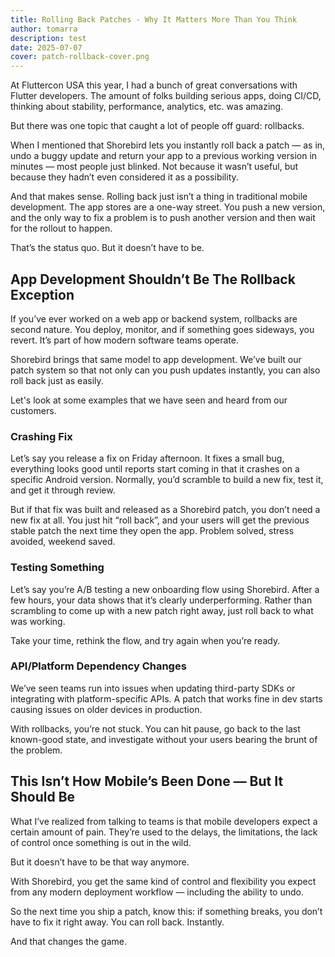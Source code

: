 ```yaml
---
title: Rolling Back Patches - Why It Matters More Than You Think
author: tomarra
description: test
date: 2025-07-07
cover: patch-rollback-cover.png
---
```


At Fluttercon USA this year, I had a bunch of great conversations with Flutter
developers. The amount of folks building serious apps, doing CI/CD, thinking
about stability, performance, analytics, etc. was amazing.

But there was one topic that caught a lot of people off guard: rollbacks.

When I mentioned that Shorebird lets you instantly roll back a patch — as in,
undo a buggy update and return your app to a previous working version in minutes
— most people just blinked. Not because it wasn’t useful, but because they
hadn’t even considered it as a possibility.

And that makes sense. Rolling back just isn’t a thing in traditional mobile
development. The app stores are a one-way street. You push a new version, and
the only way to fix a problem is to push another version and then wait for the
rollout to happen.

That’s the status quo. But it doesn’t have to be.

## App Development Shouldn’t Be The Rollback Exception

If you’ve ever worked on a web app or backend system, rollbacks are second
nature. You deploy, monitor, and if something goes sideways, you revert. It’s
part of how modern software teams operate.

Shorebird brings that same model to app development. We’ve built our patch
system so that not only can you push updates instantly, you can also roll back
just as easily.

Let's look at some examples that we have seen and heard from our customers.

### Crashing Fix

Let’s say you release a fix on Friday afternoon. It fixes a small bug,
everything looks good until reports start coming in that it crashes on a
specific Android version. Normally, you’d scramble to build a new fix, test it,
and get it through review.

But if that fix was built and released as a Shorebird patch, you don’t need a
new fix at all. You just hit “roll back”, and your users will get the previous
stable patch the next time they open the app. Problem solved, stress avoided,
weekend saved.

### Testing Something

Let’s say you’re A/B testing a new onboarding flow using Shorebird. After a few
hours, your data shows that it’s clearly underperforming. Rather than scrambling
to come up with a new patch right away, just roll back to what was working.

Take your time, rethink the flow, and try again when you’re ready.

### API/Platform Dependency Changes

We’ve seen teams run into issues when updating third-party SDKs or integrating
with platform-specific APIs. A patch that works fine in dev starts causing
issues on older devices in production.

With rollbacks, you’re not stuck. You can hit pause, go back to the last
known-good state, and investigate without your users bearing the brunt of the
problem.

## This Isn’t How Mobile’s Been Done — But It Should Be

What I’ve realized from talking to teams is that mobile developers expect a
certain amount of pain. They’re used to the delays, the limitations, the lack of
control once something is out in the wild.

But it doesn’t have to be that way anymore.

With Shorebird, you get the same kind of control and flexibility you expect from
any modern deployment workflow — including the ability to undo.

So the next time you ship a patch, know this: if something breaks, you don’t
have to fix it right away. You can roll back. Instantly.

And that changes the game.
